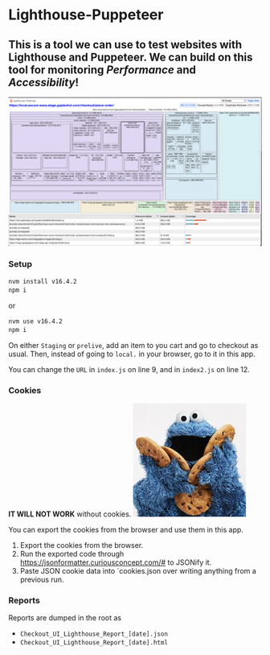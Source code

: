 # Lighthouse-Puppeteer
## This is a tool we can use to test websites with Lighthouse and Puppeteer. We can build on this tool for monitoring *Performance* and *Accessibility*!

![ighthouse-Puppeteer](LHP.png)


### Setup

```bash
nvm install v16.4.2
npm i
```
or
```bash
nvm use v16.4.2
npm i
```

On either `Staging` or `prelive`, add an item to you cart and go to checkout as usual.  Then, instead of going to `local.` in your browser, go to it in this app.

You can change the `URL` in `index.js` on line 9, and in `index2.js` on line 12.

### Cookies
**IT WILL NOT WORK** without cookies.
![Cookie Monster](cookie-monster.jpeg)

You can export the cookies from the browser and use them in this app.

1. Export the cookies from the browser.
2. Run the exported code through https://jsonformatter.curiousconcept.com/# to JSONify it.
3. Paste JSON cookie data into `cookies.json over writing anything from a previous run.

### Reports
Reports are dumped in the root as 

- `Checkout_UI_Lighthouse_Report_[date].json`
- `Checkout_UI_Lighthouse_Report_[date].html`
